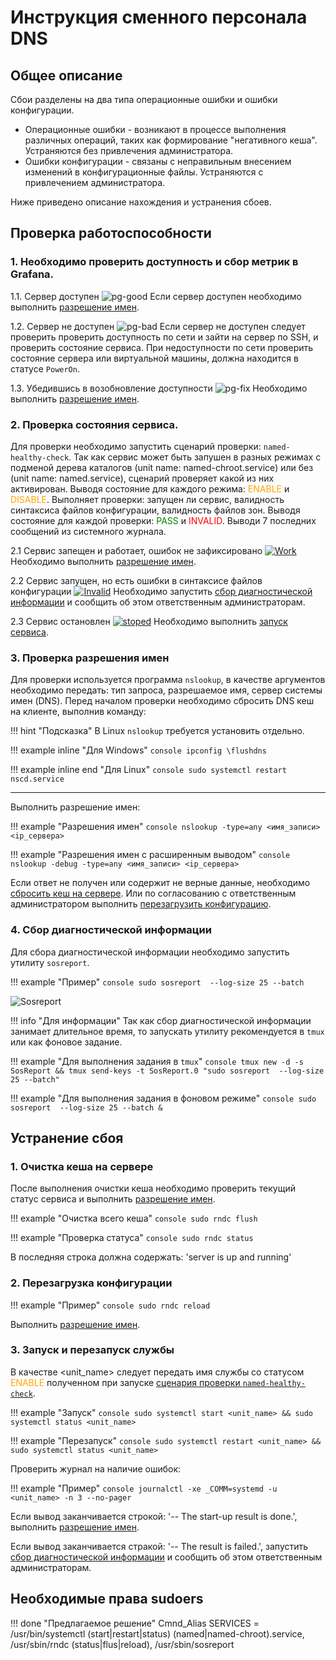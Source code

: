 # Инструкция сменного персонала DNS

## Общее описание

Сбои разделены на два типа операционные ошибки и ошибки конфигурации.

* Операционные ошибки - возникают в процессе выполнения различных операций, таких как формирование "негативного кеша". Устраняются без привлечения администратора.
* Ошибки конфигурации - связаны с неправильным внесением изменений в конфигурационные файлы. Устраняются с привлечением администратора.

Ниже приведено описание нахождения и устранения сбоев.

## Проверка работоспособности

### 1. Необходимо проверить доступность и сбор метрик в Grafana.
   
   1.1. Сервер доступен
   ![pg-good](images/pg-work.png)
   Если сервер доступен необходимо выполнить [разрешение имен](#3-проверка-разрешения-имен).
   
   1.2. Сервер не доступен
   ![pg-bad](images/pg-nowork.png)
   Если сервер не доступен следует проверить проверить доступность по сети и зайти на сервер по SSH, и проверить состояние сервиса. При недоступности по сети проверить состояние сервера или виртуальной машины, должна находится в статусе `PowerOn`.
   
   1.3. Убедившись в возобновление доступности
   ![pg-fix](images/pg-fix.png)
   Необходимо выполнить [разрешение имен](#3-проверка-разрешения-имен).

### 2. Проверка состояния сервиса.

Для проверки необходимо запустить сценарий проверки: `named-healthy-check`. Так как сервис может быть запушен в разных режимах с подменой дерева каталогов (unit name: named-chroot.service) или без (unit name: named.service), сценарий проверяет какой из них активирован. Выводя состояние для каждого режима: <span style="color:orange">ENABLE</span> и <span style="color:orange">DISABLE</span>. Выполняет проверки: запущен ли сервис, валидность синтаксиса файлов конфигурации, валидность файлов зон. Выводя состояние для каждой проверки: <span style="color:green">PASS</span> и <span style="color:red">INVALID</span>. Выводи 7 последних сообщений из системного журнала.
   
   2.1 Сервис запещен и работает, ошибок не зафиксировано
   [![Work](images/named-work.gif)](#3-проверка-разрешения-имен)
   Необходимо выполнить [разрешение имен](#3-проверка-разрешения-имен).

   2.2 Сервис запущен, но есть ошибки в синтаксисе файлов конфигурации
   [![Invalid](images/named-invalid.gif)](#4-сбор-диагностической-информации)
   Необходимо запустить [сбор диагностической информации](#4-сбор-диагностической-информации) и сообщить об этом ответственным администраторам.

   2.3 Сервис остановлен
   [![stoped](images/named-stoped.gif)](#3-запуск-и-перезапуск-службы)
   Необходимо выполнить [запуск сервиса](#3-запуск-и-перезапуск-службы).

### 3. Проверка разрешения имен

Для проверки используется программа `nslookup`, в качестве аргументов необходимо передать: тип запроса, разрешаемое имя, сервер системы имен (DNS). Перед началом проверки необходимо сбросить DNS кеш на клиенте, выполнив команду:

!!! hint "Подсказка"
    В Linux `nslookup` требуется установить отдельно.

!!! example inline "Для Windows"
    ``` console
    ipconfig \flushdns
    ```

!!! example inline end "Для Linux"
    ``` console
    sudo systemctl restart nscd.service
    ```

----

Выполнить разрешение имен:  

!!! example "Разрешения имен"
    ``` console
    nslookup -type=any <имя_записи> <ip_сервера>
    ```

!!! example "Разрешения имен с расширенным выводом"
    ``` console
    nslookup -debug -type=any <имя_записи> <ip_сервера>
    ```

Если ответ не получен или содержит не верные данные, необходимо [сбросить кеш на сервере](#1-очистка-кеша-на-сервере). Или по согласованию с ответственным администратором выполнить [перезагрузить конфигурацию](#2-перезагрузка-конфигурации).

### 4. Сбор диагностической информации

Для сбора диагностической информации необходимо запустить утилиту `sosreport`.

!!! example "Пример"
    ``` console
    sudo sosreport  --log-size 25 --batch
    ```

![Sosreport](images/sos.gif)

!!! info "Для информации"
    Так как сбор диагностической информации занимает длительное время, то запускать утилиту рекомендуется в `tmux` или как фоновое задание.

!!! example "Для выполнения задания в `tmux`"
    ``` console
    tmux new -d -s SosReport && tmux send-keys -t SosReport.0 "sudo sosreport  --log-size 25 --batch"
    ```

!!! example "Для выполнения задания в фоновом режиме"
    ``` console
    sudo sosreport  --log-size 25 --batch &
    ```

## Устранение сбоя

### 1. Очистка кеша на сервере

После выполнения очистки кеша необходимо проверить текущий статус сервиса и выполнить [разрешение имен](#3-проверка-разрешения-имен).

!!! example "Очистка всего кеша"
    ``` console
    sudo rndc flush
    ```

!!! example "Проверка статуса"
    ``` console
    sudo rndc status
    ```

В последняя строка должна содержать: 'server is up and running'

### 2. Перезагрузка конфигурации

!!! example "Пример"
    ``` console
    sudo rndc reload 
    ```

Выполнить [разрешение имен](#3-проверка-разрешения-имен).

### 3. Запуск и перезапуск службы

В качестве <unit_name> следует передать имя службы со статусом <span style="color:orange">ENABLE</span> полученном при запуске [сценария проверки `named-healthy-check`](#2-проверка-состояния-сервиса).

!!! example "Запуск"
    ``` console
    sudo systemctl start <unit_name> && sudo systemctl status <unit_name>
    ```

!!! example "Перезапуск"
    ``` console
    sudo systemctl restart <unit_name> && sudo systemctl status <unit_name>
    ```

Проверить журнал на наличие ошибок:

!!! example "Пример"
    ``` console
    journalctl -xe _COMM=systemd -u <unit_name> -n 3 --no-pager
    ```

Если вывод заканчивается строкой: '-- The start-up result is done.', выполнить [разрешение имен](#3-проверка-разрешения-имен).

Если вывод заканчивается стракой: '-- The result is failed.', запустить [сбор диагностической информации](#4-сбор-диагностической-информации) и сообщить об этом ответственным администраторам.

## Необходимые права sudoers

!!! done "Предлагаемое решение"
    Cmnd_Alias SERVICES = /usr/bin/systemctl (start|restart|status) (named|named-chroot).service, /usr/sbin/rndc (status|flus|reload), /usr/sbin/sosreport
